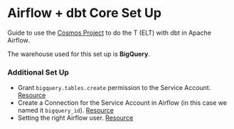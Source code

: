 # Airflow + dbt Core Set Up

Guide to use the [Cosmos Project](https://astronomer.github.io/astronomer-cosmos/index.html) to do the T (ELT) with dbt in Apache Airflow.

The warehouse used for this set up is **BigQuery**. 

### Additional Set Up
- Grant `bigquery.tables.create` permission to the Service Account. [Resource](https://stackoverflow.com/questions/67491335/why-do-i-get-the-permission-denied-error-when-creating-a-table-in-bigquery-gcp-c)
- Create a Connection for the Service Account in Airflow (in this case we named it `bigquery_id`). [Resource](https://cloud.google.com/composer/docs/how-to/managing/connections#creating_a_connection_to_another_project)
- Setting the right Airflow user. [Resource](https://airflow.apache.org/docs/apache-airflow/stable/howto/docker-compose/index.html#setting-the-right-airflow-user)